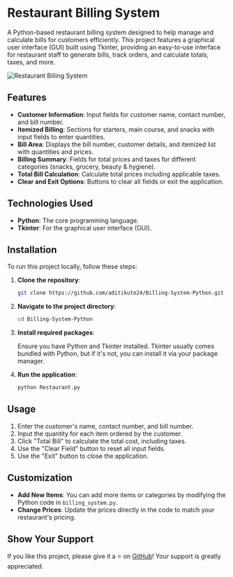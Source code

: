 
# Restaurant Billing System

A Python-based restaurant billing system designed to help manage and calculate bills for customers efficiently. This project features a graphical user interface (GUI) built using Tkinter, providing an easy-to-use interface for restaurant staff to generate bills, track orders, and calculate totals, taxes, and more.

![Restaurant Billing System](https://github.com/user-attachments/assets/b3970911-5b34-4e81-b357-6bc3738a0d80)
## Features

- **Customer Information**: Input fields for customer name, contact number, and bill number.
- **Itemized Billing**: Sections for starters, main course, and snacks with input fields to enter quantities.
- **Bill Area**: Displays the bill number, customer details, and itemized list with quantities and prices.
- **Billing Summary**: Fields for total prices and taxes for different categories (snacks, grocery, beauty & hygiene).
- **Total Bill Calculation**: Calculate total prices including applicable taxes.
- **Clear and Exit Options**: Buttons to clear all fields or exit the application.
  
## Technologies Used

- **Python**: The core programming language.
- **Tkinter**: For the graphical user interface (GUI).

## Installation

To run this project locally, follow these steps:

1. **Clone the repository**:

   ```bash
   git clone https://github.com/aditikute24/Billing-System-Python.git
   ```

2. **Navigate to the project directory**:

   ```bash
   cd Billing-System-Python
   ```

3. **Install required packages**:

   Ensure you have Python and Tkinter installed. Tkinter usually comes bundled with Python, but if it's not, you can install it via your package manager.

4. **Run the application**:

   ```bash
   python Restaurant.py
   ```

## Usage

1. Enter the customer's name, contact number, and bill number.
2. Input the quantity for each item ordered by the customer.
3. Click "Total Bill" to calculate the total cost, including taxes.
4. Use the "Clear Field" button to reset all input fields.
5. Use the "Exit" button to close the application.

## Customization

- **Add New Items**: You can add more items or categories by modifying the Python code in `billing_system.py`.
- **Change Prices**: Update the prices directly in the code to match your restaurant's pricing.

## Show Your Support

If you like this project, please give it a ⭐️ on [GitHub](https://github.com/aditikute24/Billing-System-Python)! Your support is greatly appreciated.
